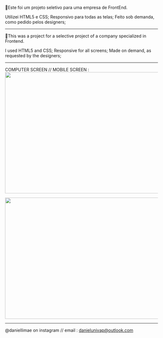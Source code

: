 📢Este foi um projeto seletivo para uma empresa de FrontEnd.

Utilizei HTML5 e CSS;
Responsivo para todas as telas;
Feito sob demanda, como pedido pelos designers;

---------------------------------------------------

📢This was a project for a selective project of a company specialized in Frontend.

I used HTML5 and CSS;
Responsive for all screens;
Made on demand, as requested by the designers;

-----------------------------------------------

COMPUTER SCREEN // MOBILE SCREEN :
<img src="https://media.giphy.com/media/28QCZN6ylVU2UmWOBD/giphy.gif" width="800" height="400" />


<img src="https://media.giphy.com/media/5U2iiDTawxVCgjE4UJ/giphy.gif" width="800" height="400" />

--------------------------------------------------


@daniellimae on instagram //
email : danielunivap@outlook.com

